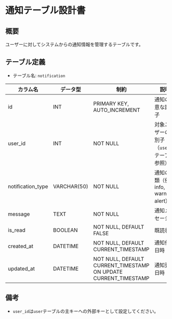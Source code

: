 # 通知テーブル設計書

## 概要
ユーザーに対してシステムからの通知情報を管理するテーブルです。

## テーブル定義
- テーブル名: `notification`

| カラム名           | データ型      | 制約                                      | 説明                                  |
|--------------------|---------------|-------------------------------------------|---------------------------------------|
| id                 | INT           | PRIMARY KEY, AUTO_INCREMENT               | 通知の一意な識別子                     |
| user_id            | INT           | NOT NULL                                  | 対象ユーザーの識別子（`user` テーブル参照）|
| notification_type  | VARCHAR(50)   | NOT NULL                                  | 通知の種類（例: info, warning, alert） |
| message            | TEXT          | NOT NULL                                  | 通知メッセージ                         |
| is_read            | BOOLEAN       | NOT NULL, DEFAULT FALSE                   | 既読状態                              |
| created_at         | DATETIME      | NOT NULL, DEFAULT CURRENT_TIMESTAMP       | 通知作成日時                          |
| updated_at         | DATETIME      | NOT NULL, DEFAULT CURRENT_TIMESTAMP ON UPDATE CURRENT_TIMESTAMP | 通知更新日時           |

## 備考
- `user_id`は`user`テーブルの主キーへの外部キーとして設定してください。
